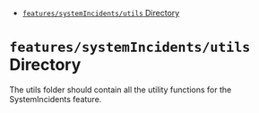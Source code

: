<!-- START doctoc generated TOC please keep comment here to allow auto update -->
<!-- DON'T EDIT THIS SECTION, INSTEAD RE-RUN doctoc TO UPDATE -->

- [`features/systemIncidents/utils` Directory](#featuressystemincidentsutils-directory)

<!-- END doctoc generated TOC please keep comment here to allow auto update -->

# `features/systemIncidents/utils` Directory

The utils folder should contain all the utility functions for the SystemIncidents feature.
